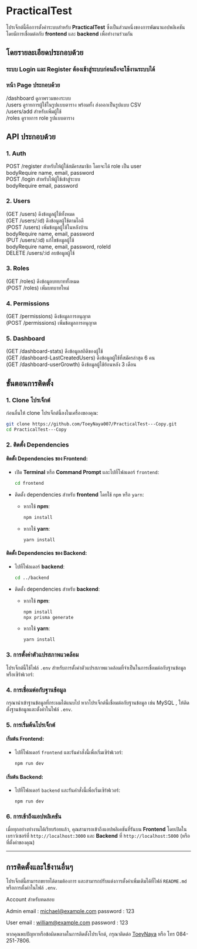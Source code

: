 
# PracticalTest

โปรเจ็กต์นี้คือการตั้งค่าระบบสำหรับ **PracticalTest** ซึ่งเป็นส่วนหนึ่งของการพัฒนาแอปพลิเคชัน โดยมีการเชื่อมต่อกับ **frontend** และ **backend** เพื่อทำงานร่วมกัน

## โดยรายละเอียดประกอบด้วย
### ระบบ Login และ Register ต้องเข้าสู่ระบบก่อนถึงจะใช้งานระบบได้
### หน้า Page ประกอบด้วย
/dashboard ดูภาพรวมของระบบ<br>
/users ดูรายการผู้ใช้ในรูปแบบตาราง พร้อมทั้ง ส่งออกเป็นรูปแบบ CSV<br>
/users/add สำหรับเพิ่มผู้ใช้ <br>
/roles ดูรายการ role รูปแบบตาราง<br>

## API ประกอบด้วย
### 1. Auth
POST /register สำหรับให้ผู้ใช้สมัครสมาชิก โดยจะได้ role เป็น user<br>
bodyRequire name, email, password<br>
POST /login สำหรับให้ผู้ใช้เข้าสู่ระบบ<br>
bodyRequire email, password<br>
### 2. Users
(GET /users) ดึงข้อมูลผู้ใช้ทั้งหมด<br>
(GET /users/:id) ดึงข้อมูลผู้ใช้ตามไอดี<br>
(POST /users) เพิ่มข้อมูลผู้ใช้ในหลังบ้าน <br>
bodyRequire name, email, password<br>
(PUT /users/:id) แก้ไขข้อมูลผู้ใช้<br>
bodyRequire name, email, password, roleId<br>
DELETE /users/:id ลบข้อมูลผู้ใช้<br>
### 3. Roles
(GET /roles) ดึงข้อมูลบทบาททั้งหมด<br>
(POST /roles) เพิ่มบทบาทใหม่<br>
### 4. Permissions
(GET /permissions) ดึงข้อมูลการอนุญาต<br>
(POST /permissions) เพิ่มข้อมูลการอนุญาต<br>
### 5. Dashboard
(GET /dashboard-stats) ดึงข้อมูลสถิติของผู้ใช้<br>
(GET /dashboard-LastCreatedUsers) ดึงข้อมูลผู้ใช้ที่สมัครล่าสุด 6 คน<br>
(GET /dashboard-userGrowth) ดึงข้อมูลผู้ใช้ย้อนหลัง 3 เดือน<br>

## ขั้นตอนการติดตั้ง

### 1. Clone โปรเจ็กต์

ก่อนอื่นให้ clone โปรเจ็กต์นี้ลงในเครื่องของคุณ:

```bash
git clone https://github.com/ToeyNaya007/PracticalTest---Copy.git
cd PracticalTest---Copy
```

### 2. ติดตั้ง Dependencies

#### ติดตั้ง Dependencies ของ **Frontend**:

- เปิด **Terminal** หรือ **Command Prompt** และไปที่โฟลเดอร์ `frontend`:
  ```bash
  cd frontend
  ```

- ติดตั้ง dependencies สำหรับ **frontend** โดยใช้ `npm` หรือ `yarn`:
  - หากใช้ **npm**:
    ```bash
    npm install
    ```

  - หากใช้ **yarn**:
    ```bash
    yarn install
    ```

#### ติดตั้ง Dependencies ของ **Backend**:

- ไปที่โฟลเดอร์ **backend**:
  ```bash
  cd ../backend
  ```

- ติดตั้ง dependencies สำหรับ **backend**:
  - หากใช้ **npm**:
    ```bash
    npm install
    npx prisma generate
    ```

  - หากใช้ **yarn**:
    ```bash
    yarn install
    ```

### 3. การตั้งค่าตัวแปรสภาพแวดล้อม

โปรเจ็กต์นี้ใช้ไฟล์ `.env` สำหรับการตั้งค่าตัวแปรสภาพแวดล้อมที่จำเป็นในการเชื่อมต่อกับฐานข้อมูลหรือเซิร์ฟเวอร์:

### 4. การเชื่อมต่อกับฐานข้อมูล
กรุณานำเข้าฐานข้อมูลที่กระผมได้แนบไป
หากโปรเจ็กต์นี้เชื่อมต่อกับฐานข้อมูล เช่น MySQL , ให้ติดตั้งฐานข้อมูลและตั้งค่าในไฟล์ `.env`.

### 5. การเริ่มต้นโปรเจ็กต์

#### เริ่มต้น **Frontend**:
- ไปที่โฟลเดอร์ `frontend` และรันคำสั่งนี้เพื่อเริ่มเซิร์ฟเวอร์:
  ```bash
  npm run dev
  ```

#### เริ่มต้น **Backend**:
- ไปที่โฟลเดอร์ `backend` และรันคำสั่งนี้เพื่อเริ่มเซิร์ฟเวอร์:
  ```bash
  npm run dev
  ```

### 6. การเข้าถึงแอปพลิเคชัน

เมื่อทุกอย่างทำงานได้เรียบร้อยแล้ว, คุณสามารถเข้าถึงแอปพลิเคชันที่รันบน **Frontend** โดยเปิดในเบราว์เซอร์ที่ `http://localhost:3000` และ **Backend** ที่ `http://localhost:5000` (หรือที่ตั้งค่าของคุณ)

---

## การติดตั้งและใช้งานอื่นๆ

โปรเจ็กต์นี้สามารถขยายได้ตามต้องการ และสามารถปรับแต่งการตั้งค่าเพิ่มเติมได้ที่ไฟล์ `README.md` หรือการตั้งค่าในไฟล์ `.env`.

Account สำหรับทดสอบ

Admin
email : michael@example.com
password : 123

User
email : william@example.com
password : 123

หากคุณพบปัญหาหรือข้อผิดพลาดในการติดตั้งโปรเจ็กต์, กรุณาติดต่อ [ToeyNaya](https://github.com/ToeyNaya007) หรือ โทร 084-251-7806.
